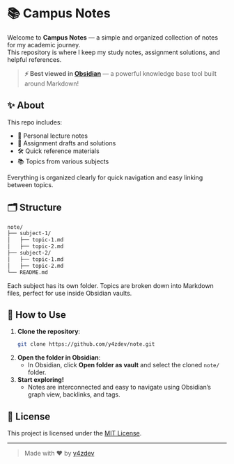 # 📚 Campus Notes

Welcome to **Campus Notes** — a simple and organized collection of notes for my academic journey.  
This repository is where I keep my study notes, assignment solutions, and helpful references.

> **⚡ Best viewed in [Obsidian](https://obsidian.md/)** — a powerful knowledge base tool built around Markdown!

## ✨ About

This repo includes:

- 📖 Personal lecture notes
- 📝 Assignment drafts and solutions
- 🛠️ Quick reference materials
- 📚 Topics from various subjects

Everything is organized clearly for quick navigation and easy linking between topics.

## 🗂️ Structure

```bash
note/
├── subject-1/
│   ├── topic-1.md
│   ├── topic-2.md
├── subject-2/
│   ├── topic-1.md
│   ├── topic-2.md
└── README.md
```

Each subject has its own folder. Topics are broken down into Markdown files, perfect for use inside Obsidian vaults.

## 🚀 How to Use

1. **Clone the repository**:
   ```bash
   git clone https://github.com/y4zdev/note.git
   ```
2. **Open the folder in Obsidian**:
   - In Obsidian, click **Open folder as vault** and select the cloned `note/` folder.
3. **Start exploring!**
   - Notes are interconnected and easy to navigate using Obsidian’s graph view, backlinks, and tags.

## 📜 License

This project is licensed under the [MIT License](LICENSE).

---

> Made with ❤️ by [y4zdev](https://github.com/y4zdev)
